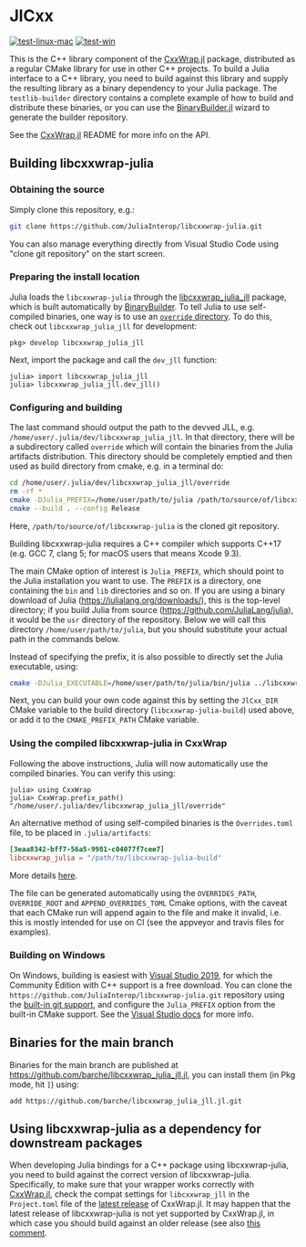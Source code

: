 # JlCxx

[![test-linux-mac](https://github.com/JuliaInterop/libcxxwrap-julia/actions/workflows/test-linux-mac.yml/badge.svg)](https://github.com/JuliaInterop/libcxxwrap-julia/actions/workflows/test-linux-mac.yml) [![test-win](https://github.com/JuliaInterop/libcxxwrap-julia/actions/workflows/test-win.yml/badge.svg)](https://github.com/JuliaInterop/libcxxwrap-julia/actions/workflows/test-win.yml)

This is the C++ library component of the [CxxWrap.jl](https://github.com/JuliaInterop/CxxWrap.jl) package, distributed as a regular CMake library
for use in other C++ projects. To build a Julia interface to a C++ library, you need to build against this library and supply the resulting library as a binary dependency to your Julia package. The `testlib-builder` directory contains a complete example of how to build and distribute these binaries, or you can use the [BinaryBuilder.jl](https://github.com/JuliaPackaging/BinaryBuilder.jl) wizard to generate the builder repository.

See the [CxxWrap.jl](https://github.com/JuliaInterop/CxxWrap.jl) README for more info on the API.

## Building libcxxwrap-julia

### Obtaining the source

Simply clone this repository, e.g.:

```bash
git clone https://github.com/JuliaInterop/libcxxwrap-julia.git
```

You can also manage everything directly from Visual Studio Code using "clone git repository" on the start screen.

### Preparing the install location

Julia loads the `libcxxwrap-julia` through the [libcxxwrap_julia_jll](https://github.com/JuliaBinaryWrappers/libcxxwrap_julia_jll.jl) package, which is built automatically by [BinaryBuilder](https://github.com/JuliaPackaging/BinaryBuilder.jl). To tell Julia to use self-compiled binaries, one way is to use an [`override` directory](https://docs.binarybuilder.org/stable/jll/#dev'ed-JLL-packages). To do this, check out `libcxxwrap_julia_jll` for development:

```julia-repl
pkg> develop libcxxwrap_julia_jll
```

Next, import the package and call the `dev_jll` function:

```julia-repl
julia> import libcxxwrap_julia_jll
julia> libcxxwrap_julia_jll.dev_jll()
```

### Configuring and building

The last command should output the path to the devved JLL, e.g. `/home/user/.julia/dev/libcxxwrap_julia_jll`. In that directory, there will be a subdirectory called `override` which will contain the binaries from the Julia artifacts distribution. This directory should be completely emptied and then used as build directory from cmake, e.g. in a terminal do:

```bash
cd /home/user/.julia/dev/libcxxwrap_julia_jll/override
rm -rf *
cmake -DJulia_PREFIX=/home/user/path/to/julia /path/to/source/of/libcxxwrap-julia
cmake --build . --config Release
```

Here, `/path/to/source/of/libcxxwrap-julia` is the cloned git repository.

Building libcxxwrap-julia requires a C++ compiler which supports C++17
(e.g. GCC 7, clang 5; for macOS users that means Xcode 9.3).

The main CMake option of interest is `Julia_PREFIX`, which should point to the Julia installation you want to use. The `PREFIX` is a directory, one containing the `bin` and `lib` directories and so on. If you are using a binary download of Julia (https://julialang.org/downloads/), this is the top-level directory; if you build Julia from source (https://github.com/JuliaLang/julia), it would be the `usr` directory of the repository. Below we will call this directory `/home/user/path/to/julia`, but you should substitute your actual path in the commands below.

Instead of specifying the prefix, it is also possible to directly set the Julia executable, using:

```bash
cmake -DJulia_EXECUTABLE=/home/user/path/to/julia/bin/julia ../libcxxwrap-julia
```

Next, you can build your own code against this by setting the `JlCxx_DIR` CMake variable to the build directory (`libcxxwrap-julia-build`) used above, or add it to the `CMAKE_PREFIX_PATH` CMake variable.

### Using the compiled libcxxwrap-julia in CxxWrap

Following the above instructions, Julia will now automatically use the compiled binaries. You can verify this using:

```julia-repl
julia> using CxxWrap
julia> CxxWrap.prefix_path()
"/home/user/.julia/dev/libcxxwrap_julia_jll/override"
```

An alternative method of using self-compiled binaries is the `Overrides.toml` file, to be placed in `.julia/artifacts`:

```toml
[3eaa8342-bff7-56a5-9981-c04077f7cee7]
libcxxwrap_julia = "/path/to/libcxxwrap-julia-build"
```

More details [here](https://docs.binarybuilder.org/stable/jll/#Non-dev'ed-JLL-packages).

The file can be generated automatically using the `OVERRIDES_PATH`, `OVERRIDE_ROOT` and `APPEND_OVERRIDES_TOML` Cmake options, with the caveat that each CMake run will append again to the file and make it invalid, i.e. this is mostly intended for use on CI (see the appveyor and travis files for examples).

### Building on Windows

On Windows, building is easiest with [Visual Studio 2019](https://visualstudio.microsoft.com/vs/), for which the Community Edition with C++ support is a free download. You can clone the `https://github.com/JuliaInterop/libcxxwrap-julia.git` repository using the [built-in git support](https://docs.microsoft.com/en-us/visualstudio/get-started/tutorial-open-project-from-repo?view=vs-2019), and configure the `Julia_PREFIX` option from the built-in CMake support. See the [Visual Studio docs](https://docs.microsoft.com/en-us/cpp/build/customize-cmake-settings?view=vs-2019) for more info. 

## Binaries for the main branch

Binaries for the main branch are published at https://github.com/barche/libcxxwrap_julia_jll.jl, you can install them (in Pkg mode, hit `]`) using:

```
add https://github.com/barche/libcxxwrap_julia_jll.jl.git
```

## Using libcxxwrap-julia as a dependency for downstream packages
When developing Julia bindings for a C++ package using libcxxwrap-julia, you need to
build against the correct version of libcxxwrap-julia. Specifically, to make sure that your
wrapper works correctly with
[CxxWrap.jl](https://github.com/JuliaInterop/CxxWrap.jl), check the compat
settings for `libcxxwrap_jll` in the `Project.toml` file of the
[latest release](https://github.com/JuliaInterop/CxxWrap.jl/releases/latest) of CxxWrap.jl.
It may happen that the latest release of libcxxwrap-julia is not yet supported by
CxxWrap.jl, in which case you should build against an older release (see also
[this comment](https://github.com/JuliaInterop/libcxxwrap-julia/issues/143#issuecomment-1910915193).
